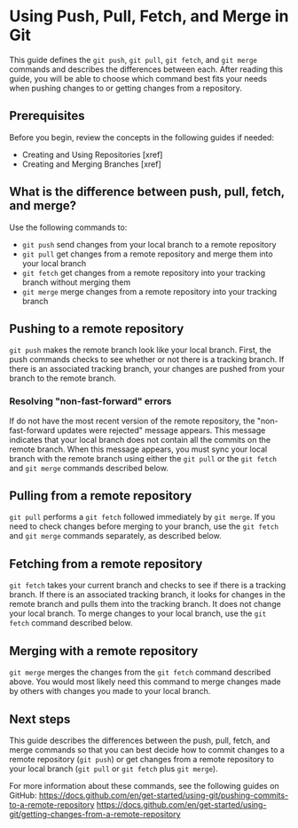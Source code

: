 # Using Push, Pull, Fetch, and Merge in Git
 This guide defines the `git push`, `git pull`, `git fetch`, and `git merge` commands and describes the differences between each. After reading this guide, you will be able to choose which command best fits your needs when pushing changes to or getting changes from a repository.
## Prerequisites
Before you begin, review the concepts in the following guides if needed:
- Creating and Using Repositories [xref]
- Creating and Merging Branches [xref]
## What is the difference between push, pull, fetch, and merge?
Use the following commands to:
 - `git push` send changes from your local branch to a remote repository
 - `git pull` get changes from a remote repository and merge them into your local branch
 - `git fetch` get changes from a remote repository into your tracking branch without merging them
 - `git merge` merge changes from a remote repository into your tracking branch
## Pushing to a remote repository
 `git push` makes the remote branch look like your local branch. First, the push commands checks to see whether or not there is a tracking branch. If there is an associated tracking branch, your changes are pushed from your branch to the remote branch.
### Resolving "non-fast-forward" errors
 If do not have the most recent version of the remote repository, the "non-fast-forward updates were rejected" message appears. This message indicates that your local branch does not contain all the commits on the remote branch. When this message appears, you must sync your local branch with the remote branch using either the `git pull` or the `git fetch` and `git merge` commands described below.
## Pulling from a remote repository
 `git pull` performs a `git fetch` followed immediately by `git merge`. If you need to check changes before merging to your branch, use the `git fetch` and `git merge` commands separately, as described below.
## Fetching from a remote repository
`git fetch` takes your current branch and checks to see if there is a tracking branch. If there is an associated tracking branch, it looks for changes in the remote branch and pulls them into the tracking branch. It does not change your local branch. To merge changes to your local branch, use the `git fetch` command described below.
## Merging with a remote repository
`git merge` merges the changes from the `git fetch` command described above. You would most likely need this command to merge changes made by others with changes you made to your local branch.
## Next steps
This guide describes the differences between the push, pull, fetch, and merge commands so that you can best decide how to commit changes to a remote repository (`git push`) or get changes from a remote repository to your local branch (`git pull` or `git fetch` plus `git merge`).

For more information about these commands, see the following guides on GitHub:
https://docs.github.com/en/get-started/using-git/pushing-commits-to-a-remote-repository
https://docs.github.com/en/get-started/using-git/getting-changes-from-a-remote-repository

